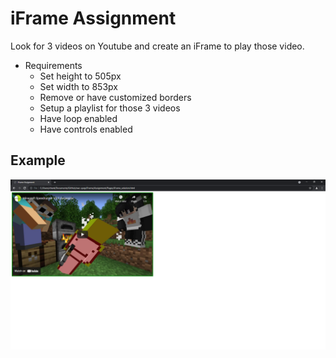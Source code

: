 # iFrame Assignment

Look for 3 videos on Youtube and create an iFrame to play those video.

- Requirements
    - Set height to 505px
    - Set width to 853px
    - Remove or have customized borders
    - Setup a playlist for those 3 videos
    - Have loop enabled
    - Have controls enabled

## Example
<img src="Images/iFrame_solution_output.png">